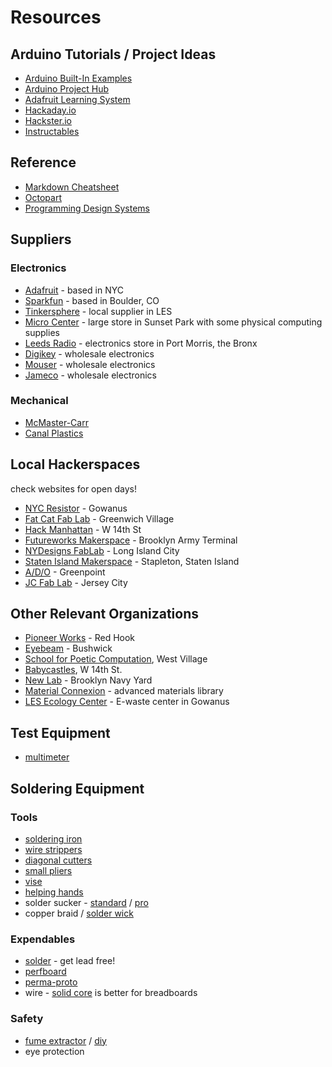 # Resources

## Arduino Tutorials / Project Ideas
* [Arduino Built-In Examples](https://www.arduino.cc/en/Tutorial/BuiltInExamples)
* [Arduino Project Hub](https://create.arduino.cc/projecthub)
* [Adafruit Learning System](https://learn.adafruit.com/)
* [Hackaday.io](https://hackaday.io/projects)
* [Hackster.io](https://www.hackster.io/arduino/projects)
* [Instructables](http://www.instructables.com/howto/arduino/)

## Reference
* [Markdown Cheatsheet](https://github.com/adam-p/markdown-here/wiki/Markdown-Cheatsheet)
* [Octopart](https://octopart.com/)
* [Programming Design Systems](https://programmingdesignsystems.com/)

## Suppliers
### Electronics
* [Adafruit](https://www.adafruit.com/) - based in NYC
* [Sparkfun](https://www.sparkfun.com/) - based in Boulder, CO
* [Tinkersphere](http://tinkersphere.com/) - local supplier in LES
* [Micro Center](http://www.microcenter.com/site/stores/brooklyn.aspx) - large store in Sunset Park with some physical computing supplies
* [Leeds Radio](http://www.leedsradio.com/) - electronics store in Port Morris, the Bronx
* [Digikey](https://www.digikey.com/) - wholesale electronics
* [Mouser](https://www.mouser.com/) - wholesale electronics
* [Jameco](https://www.jameco.com/) - wholesale electronics
### Mechanical
* [McMaster-Carr](https://www.mcmaster.com/)
* [Canal Plastics](https://www.canalplastic.com/)

## Local Hackerspaces
check websites for open days!
* [NYC Resistor](https://www.nycresistor.com/) - Gowanus
* [Fat Cat Fab Lab](https://www.fatcatfablab.org/) - Greenwich Village
* [Hack Manhattan](https://hackmanhattan.com/) - W 14th St
* [Futureworks Makerspace](https://www.makerspace.nyc/) - Brooklyn Army Terminal
* [NYDesigns FabLab](http://nydesigns.org/fablab/) - Long Island City
* [Staten Island Makerspace](https://www.makerspace.nyc/) - Stapleton, Staten Island
* [A/D/O](https://a-d-o.com/workspace) - Greenpoint
* [JC Fab Lab](http://jcfablab.com/) - Jersey City

## Other Relevant Organizations
* [Pioneer Works](https://pioneerworks.org/) - Red Hook
* [Eyebeam](https://www.eyebeam.org/) - Bushwick
* [School for Poetic Computation](http://sfpc.io/), West Village
* [Babycastles](https://babycastles.com/), W 14th St.
* [New Lab](https://newlab.com/) - Brooklyn Navy Yard 
* [Material Connexion](https://www.materialconnexion.com/) - advanced materials library
* [LES Ecology Center](https://www.lesecologycenter.org/) - E-waste center in Gowanus

## Test Equipment
* [multimeter](https://www.adafruit.com/?q=multimeter)

## Soldering Equipment
### Tools
* [soldering iron](https://www.adafruit.com/category/84)
* [wire strippers](https://www.adafruit.com/product/527)
* [diagonal cutters](https://www.adafruit.com/product/152)
* [small pliers](https://www.adafruit.com/product/146)
* [vise](https://www.adafruit.com/product/151)
* [helping hands](https://www.adafruit.com/product/291)
* solder sucker - [standard](https://www.adafruit.com/product/148) / [pro](https://www.adafruit.com/product/1597)
* copper braid / [solder wick](https://www.adafruit.com/product/149)
### Expendables
* [solder](https://www.adafruit.com/product/1886) - get lead free!
* [perfboard](https://www.adafruit.com/product/2670)
* [perma-proto](https://www.adafruit.com/category/466)
* wire - [solid core](https://www.adafruit.com/product/3174) is better for breadboards
### Safety
* [fume extractor](https://www.adafruit.com/product/3544) / [diy](https://learn.adafruit.com/usb-rechargeable-mini-solder-fume-extractor)
* eye protection


